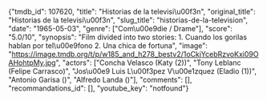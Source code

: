 {"tmdb_id": 107620, "title": "Historias de la televisi\u00f3n", "original_title": "Historias de la televisi\u00f3n", "slug_title": "historias-de-la-television", "date": "1965-05-03", "genre": ["Com\u00e9die / Drame"], "score": "5.0/10", "synopsis": "Film divided into two stories: 1. Cuando los gorilas hablan por tel\u00e9fono 2. Una chica de fortuna", "image": "https://image.tmdb.org/t/p/w185_and_h278_bestv2/1oCkjYcebRzvoKxi09OAHohtpMy.jpg", "actors": ["Concha Velasco (Katy (2))", "Tony Leblanc (Felipe Carrasco)", "Jos\u00e9 Luis L\u00f3pez V\u00e1zquez (Eladio (1))", "Antonio Garisa ()", "Alfredo Landa ()"], "comments": [], "recommandations_id": [], "youtube_key": "notfound"}